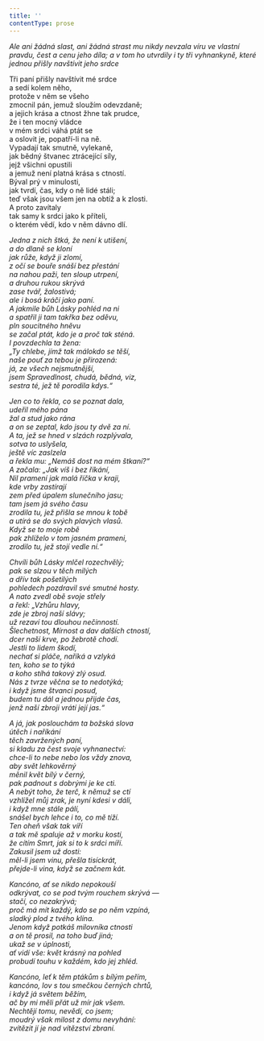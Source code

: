 ```yaml
---
title: ''
contentType: prose
---
```


<section>

_Ale ani žádná slast, ani žádná strast mu nikdy nevzala víru ve vlastní pravdu, čest a cenu jeho díla; a v tom ho utvrdily i ty tři vyhnankyně, které jednou přišly navštívit jeho srdce_

</section>

<section>

Tři paní přišly navštívit mé srdce  
a sedí kolem něho,  
protože v něm se všeho  
zmocnil pán, jemuž sloužím odevzdaně;  
a jejich krása a ctnost žhne tak prudce,  
že i ten mocný vládce  
v mém srdci váhá ptát se  
a oslovit je, popatří-li na ně.  
Vypadají tak smutně, vylekaně,  
jak bědný štvanec ztrácející síly,  
jejž všichni opustili  
a jemuž není platná krása s ctností.  
Býval prý v minulosti,  
jak tvrdí, čas, kdy o ně lidé stáli;  
teď však jsou všem jen na obtíž a k zlosti.  
A proto zavítaly  
tak samy k srdci jako k příteli,  
o kterém vědí, kdo v něm dávno dlí.

_Jedna z nich štká, že není k utišení,  
a do dlaně se kloní  
jak růže, když ji zlomí,  
z očí se bouře snáší bez přestání  
na nahou paži, ten sloup utrpení,  
a druhou rukou skrývá  
zase tvář, žalostivá;  
ale i bosá kráčí jako paní.  
A jakmile bůh Lásky pohléd na ni  
a spatřil ji tam takřka bez oděvu,  
pln soucitného hněvu  
se začal ptát, kdo je a proč tak sténá.  
I povzdechla ta žena:  
„Ty chlebe, jímž tak málokdo se těší,  
naše pouť za tebou je přirozená:  
já, ze všech nejsmutnější,  
jsem Spravedlnost, chudá, bědná, viz,  
sestra té, jež tě porodila kdys.“_

</section>

<section>

_Jen co to řekla, co se poznat dala,  
udeřil mého pána  
žal a stud jako rána  
a on se zeptal, kdo jsou ty dvě za ní.  
A ta, jež se hned v slzách rozplývala,  
sotva to uslyšela,  
ještě víc zaslzela  
a řekla mu: „Nemáš dost na mém štkaní?“  
A začala: „Jak víš i bez říkání,  
Nil pramení jak malá říčka v kraji,  
kde vrby zastírají  
zem před úpalem slunečního jasu;  
tam jsem já svého času  
zrodila tu, jež přišla se mnou k tobě  
a utírá se do svých plavých vlasů.  
Když se to moje robě  
pak zhlíželo v tom jasném prameni,  
zrodilo tu, jež stojí vedle ní.“_

</section>

<section>

_Chvíli bůh Lásky mlčel rozechvělý;  
pak se slzou v těch milých  
a dřív tak pošetilých  
pohledech pozdravil své smutné hosty.  
A nato zvedl obě svoje střely  
a řekl: „Vzhůru hlavy,  
zde je zbroj naší slávy;  
už rezaví tou dlouhou nečinností.  
Šlechetnost, Mírnost a dav dalších ctností,  
dcer naší krve, po žebrotě chodí.  
Jestli to lidem škodí,  
nechať si pláče, naříká a vzlyká  
ten, koho se to týká  
a koho stíhá takový zlý osud.  
Nás z tvrze věčna se to nedotýká;  
i když jsme štvanci posud,  
budem tu dál a jednou přijde čas,  
jenž naší zbroji vrátí její jas.“_

</section>

<section>

_A já, jak poslouchám ta božská slova  
útěch i naříkání  
těch zavržených paní,  
si kladu za čest svoje vyhnanectví:  
chce-li to nebe nebo los vždy znova,  
aby svět lehkověrný  
měnil květ bílý v černý,  
pak padnout s dobrými je ke cti.  
A nebýt toho, že terč, k němuž se ctí  
vzhlížel můj zrak, je nyní kdesi v dáli,  
i když mne stále pálí,  
snášel bych lehce i to, co mě tíží.  
Ten oheň však tak víří  
a tak mě spaluje až v morku kostí,  
že cítím Smrt, jak si to k srdci míří.  
Zakusil jsem už dosti:  
měl-li jsem vinu, přešla tisíckrát,  
přejde-li vina, když se začnem kát._

</section>

<section>

_Kancóno, ať se nikdo nepokouší  
odkrývat, co se pod tvým rouchem skrývá —  
stačí, co nezakrývá;  
proč má mít každý, kdo se po něm vzpíná,  
sladký plod z tvého klína.  
Jenom když potkáš milovníka ctnosti  
a on tě prosil, na toho buď jiná;  
ukaž se v úplnosti,  
ať vidí vše: květ krásný na pohled  
probudí touhu v každém, kdo jej zhléd._

</section>

<section>

_Kancóno, leť k těm ptákům s bílým peřím,  
kancóno, lov s tou smečkou černých chrtů,  
i když já světem běžím,  
ač by mi měli přát už mír jak všem.  
Nechtějí tomu, nevědí, co jsem;  
moudrý však milost z domu nevyhání:  
zvítězit jí je nad vítězství zbraní._

</section>
